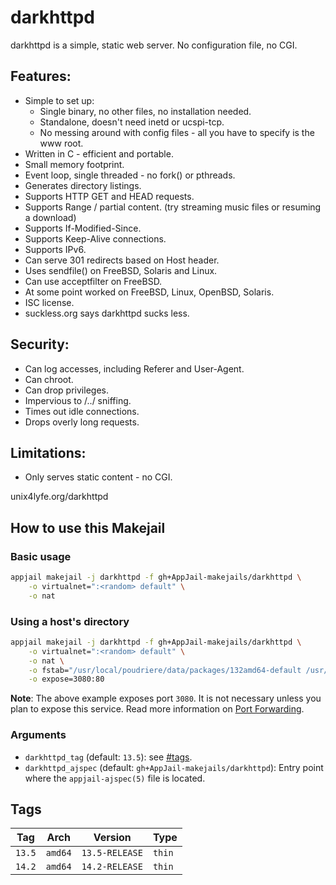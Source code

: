 # darkhttpd

darkhttpd is a simple, static web server. No configuration file, no CGI.

## Features:

* Simple to set up:
  - Single binary, no other files, no installation needed.
  - Standalone, doesn't need inetd or ucspi-tcp.
  - No messing around with config files - all you have to specify is the www root.
* Written in C - efficient and portable.
* Small memory footprint.
* Event loop, single threaded - no fork() or pthreads.
* Generates directory listings.
* Supports HTTP GET and HEAD requests.
* Supports Range / partial content. (try streaming music files or resuming a download)
* Supports If-Modified-Since.
* Supports Keep-Alive connections.
* Supports IPv6.
* Can serve 301 redirects based on Host header.
* Uses sendfile() on FreeBSD, Solaris and Linux.
* Can use acceptfilter on FreeBSD.
* At some point worked on FreeBSD, Linux, OpenBSD, Solaris.
* ISC license.
* suckless.org says darkhttpd sucks less.

## Security:

* Can log accesses, including Referer and User-Agent.
* Can chroot.
* Can drop privileges.
* Impervious to /../ sniffing.
* Times out idle connections.
* Drops overly long requests.

## Limitations:

* Only serves static content - no CGI.

unix4lyfe.org/darkhttpd

## How to use this Makejail

### Basic usage

```sh
appjail makejail -j darkhttpd -f gh+AppJail-makejails/darkhttpd \
    -o virtualnet=":<random> default" \
    -o nat
```

### Using a host's directory

```sh
appjail makejail -j darkhttpd -f gh+AppJail-makejails/darkhttpd \
    -o virtualnet=":<random> default" \
    -o nat \
    -o fstab="/usr/local/poudriere/data/packages/132amd64-default /usr/local/www/darkhttpd" \
    -o expose=3080:80
```

**Note**: The above example exposes port `3080`. It is not necessary unless you plan to expose this service. Read more information on [Port Forwarding](https://appjail.readthedocs.io/en/latest/networking/virtual-networks/port-forwarding/).

### Arguments

* `darkhttpd_tag` (default: `13.5`): see [#tags](#tags).
* `darkhttpd_ajspec` (default: `gh+AppJail-makejails/darkhttpd`): Entry point where the `appjail-ajspec(5)` file is located.

## Tags

| Tag    | Arch    | Version        | Type   |
| ------ | ------- | -------------- | ------ |
| `13.5` | `amd64` | `13.5-RELEASE` | `thin` |
| `14.2` | `amd64` | `14.2-RELEASE` | `thin` |
